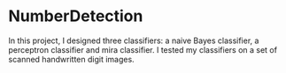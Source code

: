 # NumberDetection
In this project, I designed three classifiers: a naive Bayes classifier, a perceptron classifier and mira classifier. I tested  my classifiers on a set of scanned handwritten digit images. 
